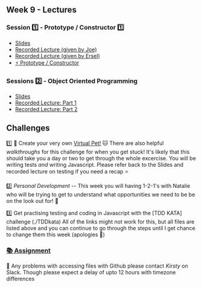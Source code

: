  ## Week 9 - Lectures

### Session :one: - Prototype / Constructor :one: 
* [Slides](https://docs.google.com/presentation/d/10bAyQG2Tws8__QmDbE13jXyDMr5bO-frw9-jLWQh5eI/edit?usp=sharing)
* [Recorded Lecture (given by Joe)](https://youtu.be/492_KVgjHK0)
* [Recorded Lecture (given by Ersel)](https://drive.google.com/open?id=1uUJ28rATZDFw1JsGrnn06t_lA_SxRvmI)
* [:zap: Prototype / Constructor](bytes/javascript-101/prototype-constructor.md)


### Sessions :two: - Object Oriented Programming
* [Slides](https://docs.google.com/presentation/d/1YmA7We-L4BjMGB2FHJTzg2Vcjq_itTieu87R_971hdU/edit?usp=sharing)
* [Recorded Lecture: Part 1](https://drive.google.com/open?id=100uKFBNNLDi-yApruRbCkBCmGjK6WJJQ)
* [Recorded Lecture: Part 2](https://drive.google.com/file/d/17gJ1pjnXxOs5vpgrGG61pbXku1Fh3BhS/view?usp=sharing)

## Challenges

:one: :dog: Create your very own [Virtual Pet!](./VirtualPet) :cat:
There are also helpful *walkthroughs* for this challenge for when you get stuck! It's likely that this should take you a day or two to get through the whole excercise. You will be writing tests *and* writing Javascript. Please refer back to the Slides and recorded lecture on testing if you need a recap :star:


:two: *Personal Development* -- This week you will having 1-2-1's with Natalie who will be trying to get to understand what opportunities we need to be be on the look out for! :rocket:


:three: Get practising testing and coding in Javascript with the [TDD KATA] challenge (./TDDkata)
All of the links might not work for this, but all files are listed above and you can continue to go through the steps until I get chance to change them this week (apologies :angel:)



### [:books: Assignment](week4/till/README.md)

:rotating_light: Any problems with accessing files with Github please contact *Kirsty* on Slack. Though please expect a delay of upto 12 hours with timezone differences

